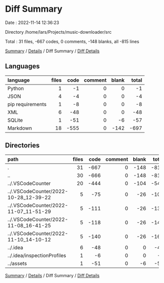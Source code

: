 # Diff Summary

Date : 2022-11-14 12:36:23

Directory /home/lars/Projects/music-downloader/src

Total : 31 files,  -667 codes, 0 comments, -148 blanks, all -815 lines

[Summary](results.md) / [Details](details.md) / Diff Summary / [Diff Details](diff-details.md)

## Languages
| language | files | code | comment | blank | total |
| :--- | ---: | ---: | ---: | ---: | ---: |
| Python | 1 | -1 | 0 | 0 | -1 |
| JSON | 4 | -4 | 0 | 0 | -4 |
| pip requirements | 1 | -8 | 0 | 0 | -8 |
| XML | 6 | -48 | 0 | 0 | -48 |
| SQLite | 1 | -51 | 0 | -6 | -57 |
| Markdown | 18 | -555 | 0 | -142 | -697 |

## Directories
| path | files | code | comment | blank | total |
| :--- | ---: | ---: | ---: | ---: | ---: |
| . | 31 | -667 | 0 | -148 | -815 |
| .. | 30 | -666 | 0 | -148 | -814 |
| ../.VSCodeCounter | 20 | -444 | 0 | -104 | -548 |
| ../.VSCodeCounter/2022-10-28_12-39-22 | 5 | -75 | 0 | -26 | -101 |
| ../.VSCodeCounter/2022-11-07_11-51-29 | 5 | -111 | 0 | -26 | -137 |
| ../.VSCodeCounter/2022-11-08_16-41-25 | 5 | -118 | 0 | -26 | -144 |
| ../.VSCodeCounter/2022-11-10_14-10-12 | 5 | -140 | 0 | -26 | -166 |
| ../.idea | 6 | -48 | 0 | 0 | -48 |
| ../.idea/inspectionProfiles | 1 | -6 | 0 | 0 | -6 |
| ../assets | 1 | -51 | 0 | -6 | -57 |

[Summary](results.md) / [Details](details.md) / Diff Summary / [Diff Details](diff-details.md)
